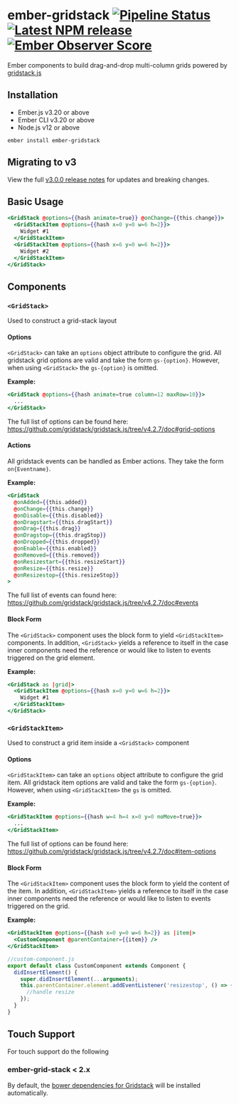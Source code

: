 # ember-gridstack [![Pipeline Status][status-image]][status-url] [![Latest NPM release][npm-badge]][npm-badge-url] [![Ember Observer Score][ember-observer-badge]][ember-observer-badge-url]

Ember components to build drag-and-drop multi-column grids powered by [gridstack.js](https://gridstackjs.com/)

## Installation

- Ember.js v3.20 or above
- Ember CLI v3.20 or above
- Node.js v12 or above

```
ember install ember-gridstack
```

## Migrating to v3

View the full [v3.0.0 release notes](./CHANGELOG.md#300) for updates and breaking changes.

## Basic Usage

```hbs
<GridStack @options={{hash animate=true}} @onChange={{this.change}}>
  <GridStackItem @options={{hash x=0 y=0 w=6 h=2}}>
    Widget #1
  </GridStackItem>
  <GridStackItem @options={{hash x=6 y=0 w=6 h=2}}>
    Widget #2
  </GridStackItem>
</GridStack>
```

## Components

### `<GridStack>`

Used to construct a grid-stack layout

#### Options

`<GridStack>` can take an `options` object attribute to configure the grid. All gridstack grid options are valid and take the form `gs-{option}`. However, when using `<GridStack>` the `gs-{option}` is omitted.

**Example:**

```hbs
<GridStack @options={{hash animate=true column=12 maxRow=10}}>
  ...
</GridStack>
```

The full list of options can be found here: https://github.com/gridstack/gridstack.js/tree/v4.2.7/doc#grid-options

#### Actions

All gridstack events can be handled as Ember actions. They take the form `on{Eventname}`.

**Example:**

```hbs
<GridStack
  @onAdded={{this.added}}
  @onChange={{this.change}}
  @onDisable={{this.disabled}}
  @onDragstart={{this.dragStart}}
  @onDrag={{this.drag}}
  @onDragstop={{this.dragStop}}
  @onDropped={{this.dropped}}
  @onEnable={{this.enabled}}
  @onRemoved={{this.removed}}
  @onResizestart={{this.resizeStart}}
  @onResize={{this.resize}}
  @onResizestop={{this.resizeStop}}
>
```

The full list of events can found here: https://github.com/gridstack/gridstack.js/tree/v4.2.7/doc#events

#### Block Form

The `<GridStack>` component uses the block form to yield `<GridStackItem>` components. In addition, `<GridStack>` yields a reference to itself in the case inner components need the reference or would like to listen to events triggered on the grid element.

**Example:**

```hbs
<GridStack as |grid|>
  <GridStackItem @options={{hash x=0 y=0 w=6 h=2}}>
    Widget #1
  </GridStackItem>
</GridStack>
```

### `<GridStackItem>`

Used to construct a grid item inside a `<GridStack>` component

#### Options

`<GridStackItem>` can take an `options` object attribute to configure the grid item. All gridstack item options are valid and take the form `gs-{option}`. However, when using `<GridStackItem>` the `gs` is omitted.

**Example:**

```hbs
<GridStackItem @options={{hash w=4 h=4 x=0 y=0 noMove=true}}>
  ...
</GridStackItem>
```

The full list of options can be found here: https://github.com/gridstack/gridstack.js/tree/v4.2.7/doc#item-options

#### Block Form

The `<GridStackItem>` component uses the block form to yield the content of the item. In addition, `<GridStackItem>` yields a reference to itself in the case inner components need the reference or would like to listen to events triggered on the grid.

**Example:**

```hbs
<GridStackItem @options={{hash x=0 y=0 w=6 h=2}} as |item|>
  <CustomComponent @parentContainer={{item}} />
</GridStackItem>
```

```js
//custom-component.js
export default class CustomComponent extends Component {
  didInsertElement() {
    super.didInsertElement(...arguments);
    this.parentContainer.element.addEventListener('resizestop', () => {
      //handle resize
    });
  }
}
```

## Touch Support

For touch support do the following

### ember-grid-stack < 2.x

By default, the [bower dependencies for Gridstack](https://github.com/troolee/gridstack.js#requirements)
will be installed automatically.

[status-image]: https://cd.screwdriver.cd/pipelines/7366/badge
[status-url]: https://cd.screwdriver.cd/pipelines/7366
[npm-badge]: https://img.shields.io/npm/v/ember-gridstack.svg
[npm-badge-url]: https://www.npmjs.com/package/ember-gridstack
[ember-observer-badge]: https://emberobserver.com/badges/ember-gridstack.svg
[ember-observer-badge-url]: https://emberobserver.com/addons/ember-gridstack
